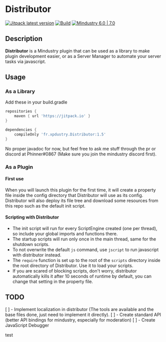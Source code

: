 # Distributor

[![Jitpack latest version](https://jitpack.io/v/Xpdustry/Distributor.svg)](https://jitpack.io/#Xpdustry/Distributor)
[![Build](https://github.com/Xpdustry/Distributor/actions/workflows/build.yml/badge.svg?branch=master)](https://github.com/Xpdustry/Distributor/actions/workflows/build.yml)
[![Mindustry 6.0 | 7.0 ](https://img.shields.io/badge/Mindustry-6.0%20%7C%207.0-ffd37f)](https://github.com/Anuken/Mindustry/releases)

## Description

**Distributor** is a Mindustry plugin that can be used as a library to make plugin development easier, or as a Server Manager to automate your server tasks via javascript.

## Usage

### As a Library

Add these in your build.gradle

```gradle
repositories {
    maven { url 'https://jitpack.io' }
}

dependencies {
    compileOnly 'fr.xpdustry.Distributor:1.5'
}
```

No proper javadoc for now, but feel free to ask me stuff through the pr or discord at Phinner#0867 (Make sure you join the mindustry discord first).

### As a Plugin

#### First use

When you will launch this plugin for the first time, it will create a property file inside the config directory that Distributor will use as its config.
Distributor will also deploy its file tree and download some resources from this repo such as the default init script.

#### Scripting with Distributor

- The init script will run for every ScriptEngine created (one per thread), so include your global imports and functions there.
- The startup scripts will run only once in the main thread, same for the shutdown scripts.
- To not overwrite the default `js` command, use `jscript` to run javascript with distributor instead.
- The `require` function is set up to the root of the `scripts` directory inside the root directory of Distributor. Use it to load your scripts.
- If you are scared of blocking scripts, don't worry, distributor automatically kills it after 10 seconds of runtime by default, you can change that setting in the property file.

## TODO

[ ] - Implement localization in distributor (The tools are available and the base files done, just need to implement it directly).
[ ] - Create standard API (better API bindings for mindustry, especially for moderation)
[ ] - Create JavaScript Debugger

test
